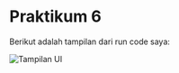 # Praktikum 6

Berikut adalah tampilan dari run code saya:

![Tampilan UI](assets/run-ss.png)












